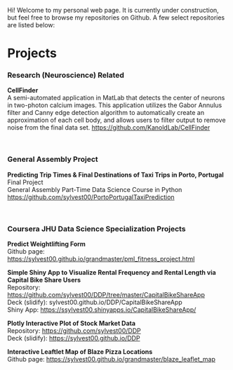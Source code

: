 Hi! Welcome to my personal web page. It is currently under construction, but feel free to browse my repositories on Github. A few select repositories are listed below:

# Projects

### Research (Neuroscience) Related
**CellFinder**  
A semi-automated application in MatLab that detects the center of neurons in two-photon calcium images. This application utilizes the Gabor Annulus filter and Canny edge detection algorithm to automatically create an approximation of each cell body, and allows users to filter output to remove noise from the final data set.
https://github.com/KanoldLab/CellFinder

<br/>

### General Assembly Project
**Predicting Trip Times & Final Destinations of Taxi Trips in Porto, Portugal**  
Final Project  
General Assembly Part-Time Data Science Course in Python  
https://github.com/sylvest00/PortoPortugalTaxiPrediction

<br/>

### Coursera JHU Data Science Specialization Projects  
**Predict Weightlifting Form**  
Github page: https://sylvest00.github.io/grandmaster/pml_fitness_project.html  

**Simple Shiny App to Visualize Rental Frequency and Rental Length via Capital Bike Share Users**  
Repository: https://github.com/sylvest00/DDP/tree/master/CapitalBikeShareApp  
Deck (slidify): sylvest00.github.io/DDP/CapitalBikeShareApp  
Shiny App: https://ssylvest00.shinyapps.io/CapitalBikeShareApp/  

**Plotly Interactive Plot of Stock Market Data**  
Repository: https://github.com/sylvest00/DDP  
Deck (slidify): https://sylvest00.github.io/DDP   

**Interactive Leaftlet Map of Blaze Pizza Locations**  
Github page: https://sylvest00.github.io/grandmaster/blaze_leaflet_map  
